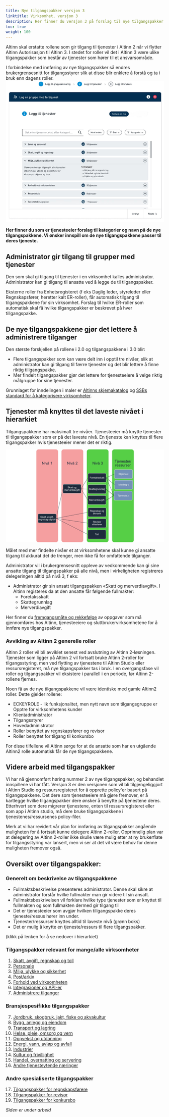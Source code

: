 ```yaml
---
title: Nye tilgangspakker versjon 3
linktitle: Virksomhet, versjon 3
description: Her finner du versjon 3 på forslag til nye tilgangspakker for virksomheter. Denne versjonen vil tilgjengeliggjøres i Altinn studio og ressursregisteret. 
toc: true
weight: 100
---
```


Altinn skal erstatte rollene som gir tilgang til tjenester i Altinn 2 når vi flytter Altinn Autorisasjon til Altinn 3. 
I stedet for roller vil det i Altinn 3 være ulike tilgangspakker som består av tjenester som hører til et ansvarsområde.

I forbindelse med innføring av nye tilgangspakker så endres brukergrensesnitt for tilgangsstyrer slik at disse blir enklere å forstå og ta i bruk enn dagens roller.  
![Skisseforslag på ny brukerflate for å bruke nye malering](gui-bruk-av-maler.jpg "Forslag til ny brukerflate på skissestadiet")


**Her finner du som er tjenesteeier forslag til kategorier og navn på de nye tilgangspakkene. Vi ønsker innspill om de nye tilgangspakkene passer til deres tjeneste.**

## Administrator gir tilgang til grupper med tjenester
Den som skal gi tilgang til tjenester i en virksomhet kalles administrator. 
Administrator kan gi tilgang til ansatte ved å legge de til tilgangspakker. 

Eksterne roller fra Enhetsregisteret (f eks Daglig leder, styreleder eller Regnskapsfører, heretter kalt ER-roller), får automatisk tilgang til tilgangspakkene for sin virksomhet. 
Forslag til hvilke ER-roller som automatisk skal få hvilke tilgangspakker er beskrevet på hver tillgangspakke. 
## De nye tilgangspakkene gjør det lettere å administrere tilganger

Den største forskjellen på rollene i 2.0 og tilgangspakkene i 3.0 blir:

- Flere tilgangspakker som kan være delt inn i opptil tre nivåer, slik at administrator kan gi tilgang til færre tjenester og det blir lettere å finne riktig tillgangspakke. 
- Mer findelt tilgangspakker gjør det lettere for tjenesteeiere å velge riktig målgruppe for sine tjenester.

Grunnlaget for inndelingen i maler er [Altinns skjemakatalog](https://www.altinn.no/skjemaoversikt/?category=category) og [SSBs standard for å kategorisere virksomheter](https://www.ssb.no/klass/klassifikasjoner/6). 
## Tjenester må knyttes til det laveste nivået i hierarkiet 

Tilgangspakkene har maksimalt tre nivåer. Tjenesteeier må knytte tjenester til tilgangspakker som er på det laveste nivå. En tjeneste kan knyttes til flere tilgangspakker hvis tjenesteeier mener det er riktig. 

![Hierarki av tilgangspakker](hierarki-tilgangsgrupper.jpg "Hierarki av tilgangspakker")

Målet med mer findelte nivåer et at virksomhetene skal kunne gi ansatte tilgang til akkurat det de trenger, men ikke få for omfattende tilganger. 

Administrator vil i brukergrensesnitt oppleve av vedkommende kan gi sine ansatte tilgang til tilgangspakker på alle nivå, men i virkeligheten registreres delegeringen alltid på nivå 3, f eks: 

- Administrator gir sin ansatt tilgangspakken «Skatt og merverdiavgift». I Altinn registeres da at den ansatte får følgende fullmakter: 
   - Foretaksskatt
   - Skattegrunnlag
   - Merverdiavgift

Her finner du [fremgangsmåte og rekkefølge](/authorization/migration/new-accessgroups/) av oppgaver som må gjennomføres hos Altinn, tjenesteeiere og sluttbrukervirksomhetene for å innføre nye tilgangspakker. 
 

### Avvikling av Altinn 2 generelle roller
Altinn 2 roller vil bli avviklet senest ved avslutning av Altinn 2-løsningen. Tjenester som ligger på Altinn 2 vil fortsatt bruke Altinn 2-roller for tilgangsstyring, men ved flytting av tjenestene til Altinn Studio eller ressursregisteret, må nye tilgangspakker tas i bruk. I en overgangsfase vil roller og tilgangspakker vil eksistere i parallell i en periode, før Altinn 2-rollene fjernes.

Noen få av de nye tilgangspakkene vil være identiske med gamle Altinn2 roller. Dette gjelder rollene: 
- ECKEYROLE - lik funksjonalitet, men nytt navn som tilgangsgruppe er Opptre for virksomhetens kunder
- Klientadministrator
- Tilgangsstyrer
- Hovedadministrator
- Roller benyttet av regnskapsfører og revisor
- Roller benyttet for tilgang til konkursbo 
  
For disse tilfellene vil Altinn sørge for at de ansatte som har en utgående Altinn2 rolle automatisk får de nye tilgangspakkene.


## Videre arbeid med tilgangspakker
Vi har nå gjennomført høring nummer 2 av nye tilgangspakker, og behandlet innspillene vi har fått. Versjon 3 er den versjonen som vil bli tilgjengeliggjort i Altinn Studio og ressursregisteret for å opprette policy'er basert på tilgangspakkene.
Det dere som tjenesteeiere må gjøre fremover, er å kartlegge hvilke tilgangspakker dere ønsker å benytte på tjenestene deres. Etterhvert som dere migrerer tjenestene, enten til ressursregisteret eller som app i Altinn studio, må dere bruke tilgangspakkene i tjenestenes/ressursenes policy-filer.

Merk at vi har revidert vår plan for innføring av tilgangspakker angående muligheten for å fortsatt kunne delegere Altinn 2-roller. Opprinnelig plan var at delegering av Altinn 2-roller ikke skulle være mulig etter at ny brukerflate for tilgangsstyring var lansert, men vi ser at det vil være behov for denne muligheten fremover også.


## Oversikt over tilgangspakker: 

### Generelt om beskrivelse av tilgangspakkene

- Fullmaktsbeskrivelse presenteres administrator. Denne skal sikre at administrator forstår hvilke fullmakter man gir videre til sin ansatt.
- Fullmaktsbeskrivelsen vil forklare hvilke type tjenester som er knyttet til fullmakten og som fullmakten dermed gir tilgang til
- Det er tjenesteeier som avgjør hvilken tillgangspakke deres tjeneste/ressus hører inn under. 
- Tjenester/ressurser knyttes alltid til laveste nivå (grønn boks)
- Det er mulig å knytte en tjeneste/ressurs til flere tilgangspakker. 


(klikk på lenken for å se nedover i hierarkiet)
### Tilgangspakker relevant for mange/alle virksomheter

1. [Skatt, avgift, regnskap og toll](/authorization/modules/accessgroups/type-accessgroups/versjon-3/skatt/)
2. [Personale](/authorization/modules/accessgroups/type-accessgroups/versjon-3/personale/)
3. [Miljø, ulykke og sikkerhet](/authorization/modules/accessgroups/type-accessgroups/versjon-3/miljo/)
4. [Post/arkiv](https://docs.altinn.studio/authorization/modules/accessgroups/type-accessgroups/versjon-3/post/)
5. [Forhold ved virksomheten](/authorization/modules/accessgroups/type-accessgroups/versjon-3/forhold/)
6. [Integrasjoner og API-er](/authorization/modules/accessgroups/type-accessgroups/versjon-3/integrasjon/)
7. [Administrere tilganger](/authorization/modules/accessgroups/type-accessgroups/versjon-3/tilgang/)

### Bransjespesifikke tilgangspakker
7. [Jordbruk, skogbruk, jakt, fiske og akvakultur](/authorization/modules/accessgroups/type-accessgroups/versjon-3/jordbruk/)
8. [Bygg, anlegg og eiendom](/authorization/modules/accessgroups/type-accessgroups/versjon-3/bygg/)
9. [Transport og lagring](/authorization/modules/accessgroups/type-accessgroups/versjon-3/transport/)
10. [Helse, pleie, omsorg og vern](/authorization/modules/accessgroups/type-accessgroups/versjon-3/helse/)
11. [Oppvekst og utdanning](/authorization/modules/accessgroups/type-accessgroups/versjon-3/oppvekst/)
12. [Energi, vann, avløp og avfall](/authorization/modules/accessgroups/type-accessgroups/versjon-3/energi/)
13. [Industrier](/authorization/modules/accessgroups/type-accessgroups/versjon-3/industrier/)
14. [Kultur og frivillighet](/authorization/modules/accessgroups/type-accessgroups/versjon-3/kultur/)
15. [Handel, overnatting og servering](/authorization/modules/accessgroups/type-accessgroups/versjon-3/handel/)
16. [Andre tjenesteytende næringer](/authorization/modules/accessgroups/type-accessgroups/versjon-3/tjenesteytende/)

### Andre spesialiserte tilgangspakker
17. [Tilgangspakker for regnskapsførere](/authorization/modules/accessgroups/type-accessgroups/versjon-3/regnskapsførere/)
18. [Tilgangspakker for revisor](/authorization/modules/accessgroups/type-accessgroups/versjon-3/revisor/)
19. [Tilgangspakker for konkursbo](/authorization/modules/accessgroups/type-accessgroups/versjon-3/konkursbo/)



*Siden er under arbeid*
